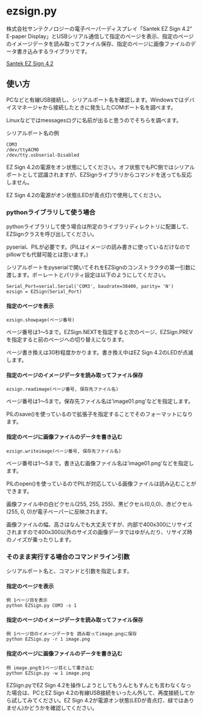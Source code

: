 # ezsign.py

株式会社サンテクノロジーの電子ペーパーディスプレイ「Santek EZ Sign 4.2” E-paper Display」とUSBシリアル通信して指定のページを表示、指定のページのイメージデータを読み取ってファイル保存、指定のページに画像ファイルのデータ書き込みするライブラリです。

[Santek EZ Sign 4.2](https://www.santekshop.jp/product/santek-ez-sign-4-2-e-paper-display/)



## 使い方

PCなどと有線USB接続し、シリアルポート名を確認します。Windowsではデバイスマネージャから接続したときに発生したCOMポート名を調べます。

Linuxなどではmessagesログに名前が出ると思うのでそちらを調べます。

シリアルポート名の例

    COM3 
    /dev/ttyACM0 
    /dev/tty.usbserial-Disabled

EZ Sign 4.2の電源をオン状態にしてください。オフ状態でもPC側ではシリアルポートとして認識されますが、EZSignライブラリからコマンドを送っても反応しません。

EZ Sign 4.2の電源がオン状態(LEDが青点灯)で使用してください。

### pythonライブラリして使う場合

pythonライブラリして使う場合は所定のライブラリディレクトリに配置して、 EZSignクラスを呼び出してください。

pyserial、PILが必要です。(PILはイメージの読み書きに使っているだけなのでpillowでも代替可能とは思います。)

シリアルポートをpyserialで開いてそれをEZSignのコンストラクタの第一引数に渡します。ボーレートとパリティ設定は以下のようにしてください。

    Serial_Port=serial.Serial('COM3', baudrate=38400, parity= 'N')
    ezsign = EZSign(Serial_Port)

#### 指定のページを表示

    ezsign.showpage(ページ番号)

ページ番号は1～5まで。EZSign.NEXTを指定すると次のページ、EZSign.PREVを指定すると前のページへの切り替えになります。

ページ書き換えは30秒程度かかります。書き換え中はEZ Sign 4.2のLEDが点滅します。

#### 指定のページのイメージデータを読み取ってファイル保存

    ezsign.readimage(ページ番号, 保存先ファイル名)

ページ番号は1～5まで。保存先ファイル名は'image01.png'などを指定します。

PILのsave()を使っているので拡張子を指定することでそのフォーマットになります。

#### 指定のページに画像ファイルのデータを書き込む

    ezsign.writeimage(ページ番号, 保存先ファイル名)

ページ番号は1～5まで。書き込む画像ファイル名は'image01.png'などを指定します。

PILのopen()を使っているのでPILが対応している画像ファイルは読み込むことができます。

画像ファイル中の白ピクセル(255, 255, 255)、黒ピクセル(0,0,0)、赤ピクセル(255, 0, 0)が電子ペーパーに反映されます。

画像ファイルの幅、高さはなんでも大丈夫ですが、内部で400x300にリサイズされますので400x300以外のサイズの画像データではゆがんだり、リサイズ時のノイズが乗ったりします。


### そのまま実行する場合のコマンドライン引数

シリアルポート名と、コマンドと引数を指定します。

#### 指定のページを表示

    例 1ページ目を表示
    python EZSign.py COM3 -s 1

#### 指定のページのイメージデータを読み取ってファイル保存

    例 1ページ目のイメージデータを 読み取ってimage.pngに保存
    python EZSign.py -r 1 image.png

#### 指定のページに画像ファイルのデータを書き込む

    例 image.pngを1ページ目として書き込む
    python EZSign.py -w 1 image.png

EZSign.pyでEZ Sign 4.2を操作しようとしてもうんともすんとも言わなくなった場合は、PCとEZ Sign 4.2の有線USB接続をいったん外して、再度接続してから試してみてください。EZ Sign 4.2が電源オン状態(LEDが青点灯、緑ではありません)かどうかを確認してください。